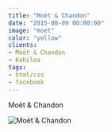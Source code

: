 ```yaml
---
title: "Moët & Chandon"
date: "2015-08-09 00:00:00"
image: "moet"
color: "yellow"
clients:
- Moët & Chandon
- Kahiloa
tags:
- html/css
- facebook
---
```


Moët & Chandon

![Moët & Chandon](/images/projets/moet-chandon/moet-chandon-1.jpg)


